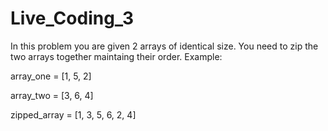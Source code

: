 # Live_Coding_3

In this problem you are given 2 arrays of identical size. You need to zip the two arrays together maintaing their order.
Example:

array_one = [1, 5, 2]

array_two = [3, 6, 4]

zipped_array = [1, 3, 5, 6, 2, 4]
